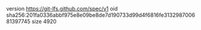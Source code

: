 version https://git-lfs.github.com/spec/v1
oid sha256:201fa0336abbf975e8e09be8de7d190733d99d4f6816fe313298700681397745
size 4920
